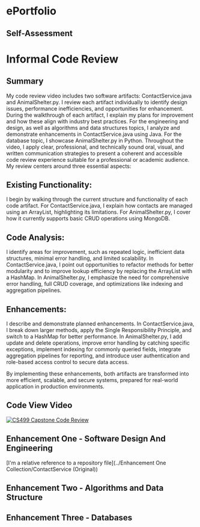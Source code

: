 # ePortfolio



## Self-Assessment



# Informal Code Review

## Summary

My code review video includes two software artifacts: ContactService.java and AnimalShelter.py. I review each artifact individually to identify design issues, performance inefficiencies, and opportunities for enhancement. During the walkthrough of each artifact, I explain my plans for improvement and how these align with industry best practices. For the engineering and design, as well as algorithms and data structures topics, I analyze and demonstrate enhancements in ContactService.java using Java. For the database topic, I showcase AnimalShelter.py in Python. Throughout the video, I apply clear, professional, and technically sound oral, visual, and written communication strategies to present a coherent and accessible code review experience suitable for a professional or academic audience. My review centers around three essential aspects:

## Existing Functionality:
I begin by walking through the current structure and functionality of each code artifact. For ContactService.java, I explain how contacts are managed using an ArrayList, highlighting its limitations. For AnimalShelter.py, I cover how it currently supports basic CRUD operations using MongoDB.

## Code Analysis:
I identify areas for improvement, such as repeated logic, inefficient data structures, minimal error handling, and limited scalability. In ContactService.java, I point out opportunities to refactor methods for better modularity and to improve lookup efficiency by replacing the ArrayList with a HashMap. In AnimalShelter.py, I emphasize the need for comprehensive error handling, full CRUD coverage, and optimizations like indexing and aggregation pipelines.

## Enhancements:
I describe and demonstrate planned enhancements. In ContactService.java, I break down larger methods, apply the Single Responsibility Principle, and switch to a HashMap for better performance. In AnimalShelter.py, I add update and delete operations, improve error handling by catching specific exceptions, implement indexing for commonly queried fields, integrate aggregation pipelines for reporting, and introduce user authentication and role-based access control to secure data access.

By implementing these enhancements, both artifacts are transformed into more efficient, scalable, and secure systems, prepared for real-world application in production environments.

## Code View Video

[![CS499 Capstone Code Review](https://img.youtube.com/vi/pZlWwK_YXGA/0.jpg)](https://www.youtube.com/watch?v=pZlWwK_YXGA)

## Enhancement One - Software Design And Engineering

[I'm a relative reference to a repository file](../Enhancement One Collection/ContactService (Original))

## Enhancement Two - Algorithms and Data Structure



## Enhancement Three - Databases
